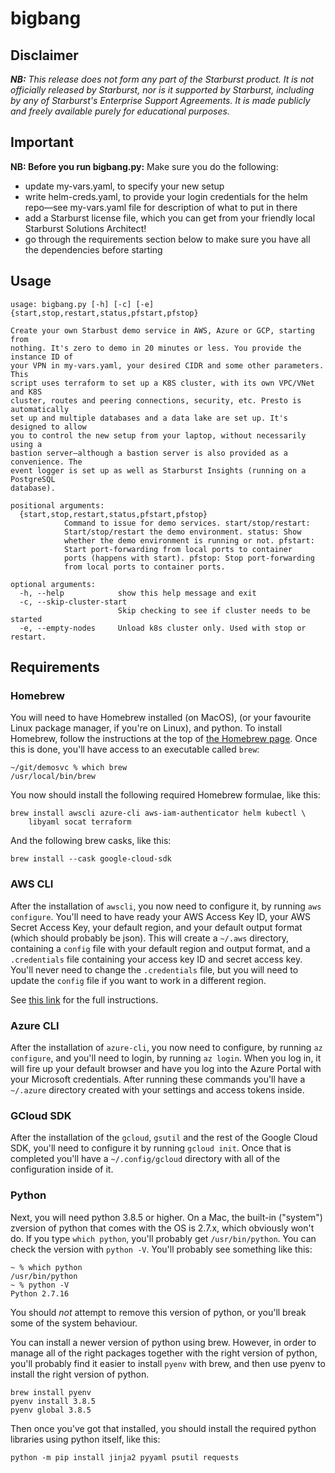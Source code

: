 # bigbang

## Disclaimer

**_NB:_** *This release does not form any part of the Starburst product. It is
not officially released by Starburst, nor is it supported by Starburst,
including by any of Starburst's Enterprise Support Agreements. It is made
publicly and freely available purely for educational purposes.*

## Important

**NB: Before you run bigbang.py:** Make sure you do the following:

- update my-vars.yaml, to specify your new setup
- write helm-creds.yaml, to provide your login credentials for the helm repo—see
  my-vars.yaml file for description of what to put in there
- add a Starburst license file, which you can get from your friendly local
  Starburst Solutions Architect!
- go through the requirements section below to make sure you have all the
  dependencies before starting

## Usage

```
usage: bigbang.py [-h] [-c] [-e] {start,stop,restart,status,pfstart,pfstop}

Create your own Starbust demo service in AWS, Azure or GCP, starting from
nothing. It's zero to demo in 20 minutes or less. You provide the instance ID of
your VPN in my-vars.yaml, your desired CIDR and some other parameters. This
script uses terraform to set up a K8S cluster, with its own VPC/VNet and K8S
cluster, routes and peering connections, security, etc. Presto is automatically
set up and multiple databases and a data lake are set up. It's designed to allow
you to control the new setup from your laptop, without necessarily using a
bastion server—although a bastion server is also provided as a convenience. The
event logger is set up as well as Starburst Insights (running on a PostgreSQL
database).

positional arguments:
  {start,stop,restart,status,pfstart,pfstop}
			Command to issue for demo services. start/stop/restart:
			Start/stop/restart the demo environment. status: Show
			whether the demo environment is running or not. pfstart:
			Start port-forwarding from local ports to container
			ports (happens with start). pfstop: Stop port-forwarding
			from local ports to container ports.

optional arguments:
  -h, --help            show this help message and exit
  -c, --skip-cluster-start
                        Skip checking to see if cluster needs to be started
  -e, --empty-nodes     Unload k8s cluster only. Used with stop or restart.
```

## Requirements

### Homebrew

You will need to have Homebrew installed (on MacOS), (or your favourite Linux
package manager, if you're on Linux), and python. To install Homebrew, follow
the instructions at the top of [the Homebrew page](https://brew.sh). Once this
is done, you'll have access to an executable called `brew`:

```
~/git/demosvc % which brew  
/usr/local/bin/brew
```

You now should install the following required Homebrew formulae, like this:

```
brew install awscli azure-cli aws-iam-authenticator helm kubectl \
    libyaml socat terraform
```

And the following brew casks, like this:

```
brew install --cask google-cloud-sdk
```

### AWS CLI

After the installation of `awscli`, you now need to configure it, by running
`aws configure`. You'll need to have ready your AWS Access Key ID, your AWS
Secret Access Key, your default region, and your default output format (which
should probably be json). This will create a `~/.aws` directory, containing a
`config` file with your default region and output format, and a `.credentials`
file containing your access key ID and secret access key. You'll never need to
change the `.credentials` file, but you will need to update the `config` file if
you want to work in a different region.

See [this link](https://docs.aws.amazon.com/cli/latest/userguide/cli-configure-quickstart.html#cli-configure-quickstart-config) for the full instructions.

### Azure CLI

After the installation of `azure-cli`, you now need to configure, by running `az
configure`, and you'll need to login, by running `az login`. When you log in, it
will fire up your default browser and have you log into the Azure Portal with
your Microsoft credentials. After running these commands you'll have a
`~/.azure` directory created with your settings and access tokens inside.

### GCloud SDK

After the installation of the `gcloud`, `gsutil` and the rest of the Google
Cloud SDK, you'll need to configure it by running `gcloud init`. Once that is
completed you'll have a `~/.config/gcloud` directory with all of the
configuration inside of it.

### Python

Next, you will need python 3.8.5 or higher. On a Mac, the built-in ("system")
zversion of python that comes with the OS is 2.7.x, which obviously won't do. If
you type `which python`, you'll probably get `/usr/bin/python`. You can check
the version with `python -V`. You'll probably see something like this:

```
~ % which python
/usr/bin/python
~ % python -V
Python 2.7.16
```

You should _not_ attempt to remove this version of python, or you'll break some
of the system behaviour.

You can install a newer version of python using brew. However, in order to
manage all of the right packages together with the right version of python,
you'll probably find it easier to install `pyenv` with brew, and then use pyenv
to install the right version of python.

```
brew install pyenv
pyenv install 3.8.5
pyenv global 3.8.5
```

Then once you've got that installed, you should install the required python
libraries using python itself, like this:

`python -m pip install jinja2 pyyaml psutil requests`

